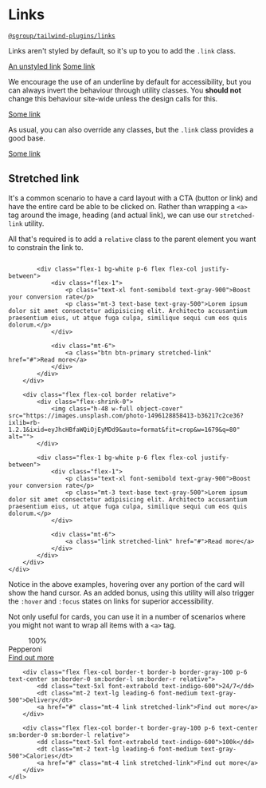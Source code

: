 # Links
[`@sgroup/tailwind-plugins/links`](https://github.com/sgroupdesign/sui/blob/main/packages/tailwind-plugins/src/links)

Links aren't styled by default, so it's up to you to add the `.link` class.

<code-preview heading="Unstyled anchor tag">
    <a href="#">An unstyled link</a>
</code-preview>

<code-preview heading="Styled link">
    <a class="link" href="#">Some link</a>
</code-preview>

 We encourage the use of an underline by default for accessibility, but you can always invert the behaviour through utility classes. You **should not** change this behaviour site-wide unless the design calls for this.

<code-preview heading="Underline inverted">
    <a class="link no-underline hover:underline" href="#">Some link</a>
</code-preview>

As usual, you can also override any classes, but the `.link` class provides a good base.

<code-preview heading="Overrides">
    <a class="link text-red-500 no-underline hover:underline hover:text-red-800" href="#">Some link</a>
</code-preview>

## Stretched link
It's a common scenario to have a card layout with a CTA (button or link) and have the entire card be able to be clicked on. Rather than wrapping a `<a>` tag around the image, heading (and actual link), we can use our `stretched-link` utility.

All that's required is to add a `relative` class to the parent element you want to constrain the link to.

<code-preview heading="Stretched link">
    <div class="mx-auto grid gap-5 grid-cols-3 max-w-none">
        <div class="flex flex-col border relative">
            <div class="flex-shrink-0">
                <img class="h-48 w-full object-cover" src="https://images.unsplash.com/photo-1496128858413-b36217c2ce36?ixlib=rb-1.2.1&ixid=eyJhcHBfaWQiOjEyMDd9&auto=format&fit=crop&w=1679&q=80" alt="">
            </div>

            <div class="flex-1 bg-white p-6 flex flex-col justify-between">
                <div class="flex-1">
                    <p class="text-xl font-semibold text-gray-900">Boost your conversion rate</p>
                    <p class="mt-3 text-base text-gray-500">Lorem ipsum dolor sit amet consectetur adipisicing elit. Architecto accusantium praesentium eius, ut atque fuga culpa, similique sequi cum eos quis dolorum.</p>
                </div>

                <div class="mt-6">
                    <a class="btn btn-primary stretched-link" href="#">Read more</a>
                </div>
            </div>
        </div>

        <div class="flex flex-col border relative">
            <div class="flex-shrink-0">
                <img class="h-48 w-full object-cover" src="https://images.unsplash.com/photo-1496128858413-b36217c2ce36?ixlib=rb-1.2.1&ixid=eyJhcHBfaWQiOjEyMDd9&auto=format&fit=crop&w=1679&q=80" alt="">
            </div>

            <div class="flex-1 bg-white p-6 flex flex-col justify-between">
                <div class="flex-1">
                    <p class="text-xl font-semibold text-gray-900">Boost your conversion rate</p>
                    <p class="mt-3 text-base text-gray-500">Lorem ipsum dolor sit amet consectetur adipisicing elit. Architecto accusantium praesentium eius, ut atque fuga culpa, similique sequi cum eos quis dolorum.</p>
                </div>

                <div class="mt-6">
                    <a class="link stretched-link" href="#">Read more</a>
                </div>
            </div>
        </div>
    </div>
</code-preview>

Notice in the above examples, hovering over any portion of the card will show the hand cursor. As an added bonus, using this utility will also trigger the `:hover` and `:focus` states on links for superior accessibility.

Not only useful for cards, you can use it in a number of scenarios where you might not want to wrap all items with a `<a>` tag.

<code-preview heading="Another stretched link example.">
    <dl class="rounded-lg bg-white shadow-lg sm:grid sm:grid-cols-3">
        <div class="flex flex-col border-b border-gray-100 p-6 text-center sm:border-0 sm:border-r relative">
            <dd class="text-5xl font-extrabold text-indigo-600">100%</dd>
            <dt class="mt-2 text-lg leading-6 font-medium text-gray-500">Pepperoni</dt>
            <a href="#" class="mt-4 link stretched-link">Find out more</a>
        </div>

        <div class="flex flex-col border-t border-b border-gray-100 p-6 text-center sm:border-0 sm:border-l sm:border-r relative">
            <dd class="text-5xl font-extrabold text-indigo-600">24/7</dd>
            <dt class="mt-2 text-lg leading-6 font-medium text-gray-500">Delivery</dt>
            <a href="#" class="mt-4 link stretched-link">Find out more</a>
        </div>

        <div class="flex flex-col border-t border-gray-100 p-6 text-center sm:border-0 sm:border-l relative">
            <dd class="text-5xl font-extrabold text-indigo-600">100k</dd>
            <dt class="mt-2 text-lg leading-6 font-medium text-gray-500">Calories</dt>
            <a href="#" class="mt-4 link stretched-link">Find out more</a>
        </div>
    </dl>
</code-preview>
